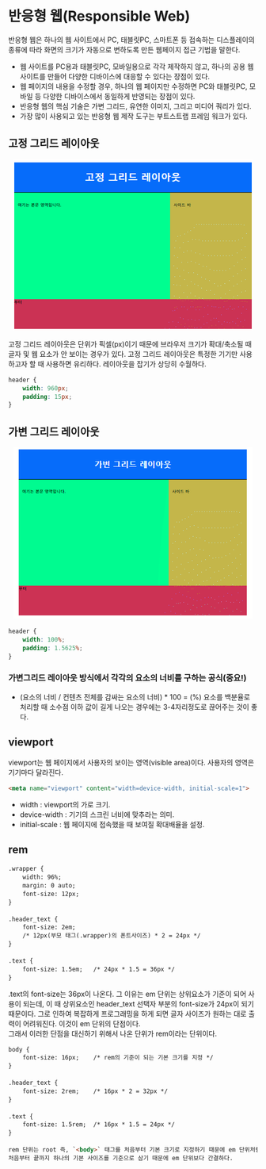 # 반응형 웹(Responsible Web)
반응형 웹은 하나의 웹 사이트에서 PC, 태블릿PC, 스마트폰 등 접속하는 디스플레이의 종류에 따라 화면의 크기가 자동으로 변하도록 만든 웹페이지 접근 기법을 말한다.
- 웹 사이트를 PC용과 태블릿PC, 모바일용으로 각각 제작하지 않고, 하나의 공용 웹 사이트를 만들어 다양한 디바이스에 대응할 수 있다는 장점이 있다.
- 웹 페이지의 내용을 수정할 경우, 하나의 웹 페이지만 수정하면 PC와 태블릿PC, 모바일 등 다양한 디바이스에서 동일하게 반영되는 장점이 있다.
- 반응형 웹의 핵심 기술은 가변 그리드, 유연한 이미지, 그리고 미디어 쿼리가 있다.
- 가장 많이 사용되고 있는 반응형 웹 제작 도구는 부트스트랩 프레임 워크가 있다.



## 고정 그리드 레이아웃

<p align="center"><img src="./images/210429/16.gif"></p>

고정 그리드 레이아웃은 단위가 픽셀(px)이기 때문에 브라우저 크기가 확대/축소될 때 글자 및 웹 요소가 안 보이는 경우가 있다. 고정 그리드 레이아웃은 특정한 기기만 사용하고자 할 때 사용하면 유리하다. 레이아웃을 잡기가 상당히 수월하다.

```css
header {
	width: 960px;
	padding: 15px;
}
```



## 가변 그리드 레이아웃

<p align="center"><img src="./images/210429/17.gif"></p>

```css
header {
	width: 100%;
	padding: 1.5625%;
}
```

### 가변그리드 레이아웃 방식에서 각각의 요소의 너비를 구하는 공식(중요!) 
* (요소의 너비 / 컨텐츠 전체를 감싸는 요소의 너비) * 100 = (%)
요소를 백분율로 처리할 때 소수점 이하 값이 길게 나오는 경우에는 3-4자리정도로 끊어주는 것이 좋다.   


## viewport 
viewport는 웹 페이지에서 사용자의 보이는 영역(visible area)이다.
사용자의 영역은 기기마다 달라진다.

```html
<meta name="viewport" content="width=device-width, initial-scale=1">
```

- width : viewport의 가로 크기.
- device-width : 기기의 스크린 너비에 맞추라는 의미.
- initial-scale : 웹 페이지에 접속했을 때 보여질 확대배율을 설정. 


## rem

```html
.wrapper {
	width: 96%;
	margin: 0 auto;
	font-size: 12px;
}
	
.header_text {
	font-size: 2em;	
	/* 12px(부모 태그(.wrapper)의 폰트사이즈) * 2 = 24px */
}
	
.text {
	font-size: 1.5em;	/* 24px * 1.5 = 36px */
}
```

.text의 font-size는 36px이 나온다. 그 이유는 em 단위는 상위요소가 기준이 되어 사용이 되는데, 이 때 상위요소인 header_text 선택자 부분의 font-size가 24px이 되기 때문이다. 그로 인하여 복잡하게 프로그래밍을 하게 되면 글자 사이즈가 원하는 대로 출력이 어려워진다. 이것이 em 단위의 단점이다.  
그래서 이러한 단점을 대신하기 위해서 나온 단위가 rem이라는 단위이다.  


```html
body {
	font-size: 16px;	/* rem의 기준이 되는 기본 크기를 지정 */
}

.header_text {
	font-size: 2rem;	/* 16px * 2 = 32px */
}
	
.text {
	font-size: 1.5rem;	/* 16px * 1.5 = 24px */
}

rem 단위는 root 즉, `<body>` 태그를 처음부터 기본 크기로 지정하기 때문에 em 단위처럼 기본이 되는 크기가 중간에 변경되지 않는다.  
처음부터 끝까지 하나의 기본 사이즈를 기준으로 삼기 때문에 em 단위보다 간결하다.  




